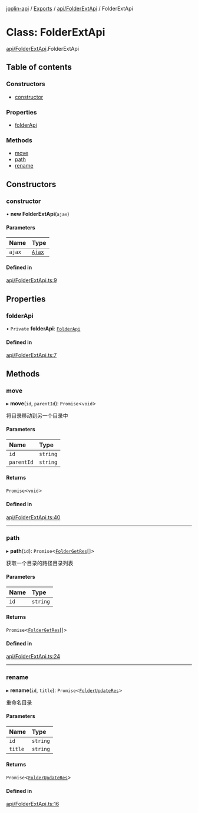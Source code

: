 [joplin-api](../README.md) / [Exports](../modules.md) / [api/FolderExtApi](../modules/api_FolderExtApi.md) / FolderExtApi

# Class: FolderExtApi

[api/FolderExtApi](../modules/api_FolderExtApi.md).FolderExtApi

## Table of contents

### Constructors

- [constructor](api_FolderExtApi.FolderExtApi.md#constructor)

### Properties

- [folderApi](api_FolderExtApi.FolderExtApi.md#folderapi)

### Methods

- [move](api_FolderExtApi.FolderExtApi.md#move)
- [path](api_FolderExtApi.FolderExtApi.md#path)
- [rename](api_FolderExtApi.FolderExtApi.md#rename)

## Constructors

### constructor

• **new FolderExtApi**(`ajax`)

#### Parameters

| Name   | Type                        |
| :----- | :-------------------------- |
| `ajax` | [`Ajax`](util_ajax.Ajax.md) |

#### Defined in

[api/FolderExtApi.ts:9](https://github.com/rxliuli/joplin-utils/blob/f2c832f/libs/joplin-api/src/api/FolderExtApi.ts#L9)

## Properties

### folderApi

• `Private` **folderApi**: [`FolderApi`](api_FolderApi.FolderApi.md)

#### Defined in

[api/FolderExtApi.ts:7](https://github.com/rxliuli/joplin-utils/blob/f2c832f/libs/joplin-api/src/api/FolderExtApi.ts#L7)

## Methods

### move

▸ **move**(`id`, `parentId`): `Promise`<`void`\>

将目录移动到另一个目录中

#### Parameters

| Name       | Type     |
| :--------- | :------- |
| `id`       | `string` |
| `parentId` | `string` |

#### Returns

`Promise`<`void`\>

#### Defined in

[api/FolderExtApi.ts:40](https://github.com/rxliuli/joplin-utils/blob/f2c832f/libs/joplin-api/src/api/FolderExtApi.ts#L40)

---

### path

▸ **path**(`id`): `Promise`<[`FolderGetRes`](../modules/modal_FolderGetRes.md#foldergetres)[]\>

获取一个目录的路径目录列表

#### Parameters

| Name | Type     |
| :--- | :------- |
| `id` | `string` |

#### Returns

`Promise`<[`FolderGetRes`](../modules/modal_FolderGetRes.md#foldergetres)[]\>

#### Defined in

[api/FolderExtApi.ts:24](https://github.com/rxliuli/joplin-utils/blob/f2c832f/libs/joplin-api/src/api/FolderExtApi.ts#L24)

---

### rename

▸ **rename**(`id`, `title`): `Promise`<[`FolderUpdateRes`](../modules/modal_FolderUpdateRes.md#folderupdateres)\>

重命名目录

#### Parameters

| Name    | Type     |
| :------ | :------- |
| `id`    | `string` |
| `title` | `string` |

#### Returns

`Promise`<[`FolderUpdateRes`](../modules/modal_FolderUpdateRes.md#folderupdateres)\>

#### Defined in

[api/FolderExtApi.ts:16](https://github.com/rxliuli/joplin-utils/blob/f2c832f/libs/joplin-api/src/api/FolderExtApi.ts#L16)
